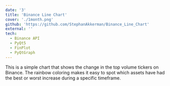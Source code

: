 ```yaml
---
date: '3'
title: 'Binance Line Chart'
cover: './1month.png'
github: 'https://github.com/StephanAkkerman/Binance_Line_Chart'
external: ''
tech:
  - Binance API
  - PyQt5
  - FinPlot
  - PyQtGraph
---
```


This is a simple chart that shows the change in the top volume tickers on Binance.
The rainbow coloring makes it easy to spot which assets have had the best or worst increase during a specific timeframe.